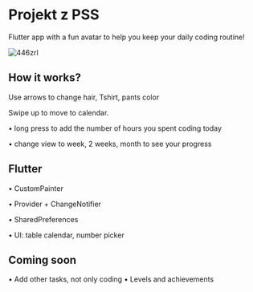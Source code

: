 
# Projekt z PSS

Flutter app with a fun avatar to help you keep your daily coding routine!

![446zrl](https://user-images.githubusercontent.com/64398325/83942454-be4f9700-a7f3-11ea-8d06-c5069712cf87.gif)

## How it works?

Use arrows to change hair, Tshirt, pants color

Swipe up to move to calendar.

  • long press to add the number of hours you spent coding today
  
  • change view to week, 2 weeks, month to see your progress

## Flutter 
  • CustomPainter
  
  •	Provider + ChangeNotifier
  
  •	SharedPreferences
  
  •	UI: table calendar, number picker
  
 ## Coming soon
  • Add other tasks, not only coding
  • Levels and achievements
  
  
